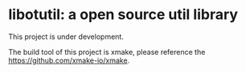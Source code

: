 # libotutil: a open source util library
This project is under development.

The build tool of this project is xmake, please reference the https://github.com/xmake-io/xmake.